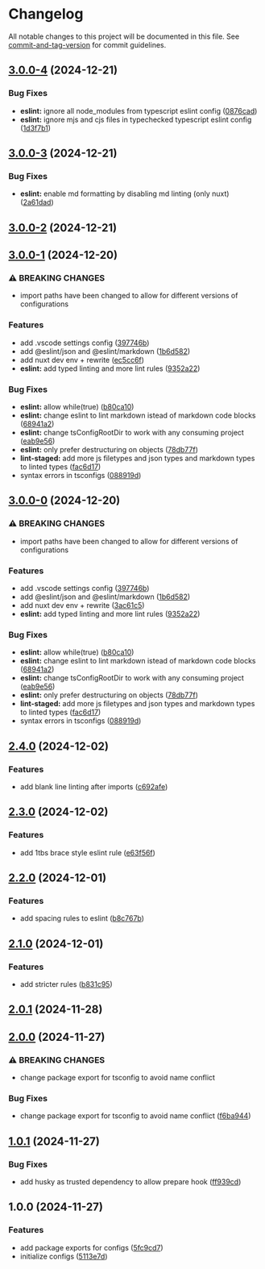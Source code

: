 # Changelog

All notable changes to this project will be documented in this file. See [commit-and-tag-version](https://github.com/absolute-version/commit-and-tag-version) for commit guidelines.

## [3.0.0-4](https://github.com/Nomad-Solutions/dev-env/compare/v3.0.0-3...v3.0.0-4) (2024-12-21)


### Bug Fixes

* **eslint:** ignore all node_modules from typescript eslint config ([0876cad](https://github.com/Nomad-Solutions/dev-env/commit/0876cad1adfdc13e24066ae73856d619268b9c13))
* **eslint:** ignore mjs and cjs files in typechecked typescript eslint config ([1d3f7b1](https://github.com/Nomad-Solutions/dev-env/commit/1d3f7b110f2de335edc060bf1e305c2f86c50a6e))

## [3.0.0-3](https://github.com/Nomad-Solutions/dev-env/compare/v3.0.0-2...v3.0.0-3) (2024-12-21)


### Bug Fixes

* **eslint:** enable md formatting by disabling md linting (only nuxt) ([2a61dad](https://github.com/Nomad-Solutions/dev-env/commit/2a61dad3d37e4c4da6b822c3f4e09b834ae0aba6))

## [3.0.0-2](https://github.com/Nomad-Solutions/dev-env/compare/v3.0.0-1...v3.0.0-2) (2024-12-21)

## [3.0.0-1](https://github.com/Nomad-Solutions/dev-env/compare/v2.4.0...v3.0.0-1) (2024-12-20)


### ⚠ BREAKING CHANGES

* import paths have been changed to allow for different versions of configurations

### Features

* add .vscode settings config ([397746b](https://github.com/Nomad-Solutions/dev-env/commit/397746b7db6e79bf0d8ddb4967fd9a50ea313362))
* add @eslint/json and @eslint/markdown ([1b6d582](https://github.com/Nomad-Solutions/dev-env/commit/1b6d582d2ef4cf1c29c7b54b4dfa1f021529c970))
* add nuxt dev env + rewrite ([ec5cc6f](https://github.com/Nomad-Solutions/dev-env/commit/ec5cc6f14a174217dcde9f6ec6868bce752f0328))
* **eslint:** add typed linting and more lint rules ([9352a22](https://github.com/Nomad-Solutions/dev-env/commit/9352a2285d90fc98621a8b7e6614fdc4a61ed3e5))


### Bug Fixes

* **eslint:** allow while(true) ([b80ca10](https://github.com/Nomad-Solutions/dev-env/commit/b80ca10384e2877ada1722b36bc9f8afdd571466))
* **eslint:** change eslint to lint markdown istead of markdown code blocks ([68941a2](https://github.com/Nomad-Solutions/dev-env/commit/68941a29ca0ccaff30f25d69b6a2a722f470b049))
* **eslint:** change tsConfigRootDir to work with any consuming project ([eab9e56](https://github.com/Nomad-Solutions/dev-env/commit/eab9e5667b6249fe11b1d587d54ba3e863f8b6fe))
* **eslint:** only prefer destructuring on objects ([78db77f](https://github.com/Nomad-Solutions/dev-env/commit/78db77ff4c666c746d6dc446d1fdf93f4eb079af))
* **lint-staged:** add more js filetypes and json types and markdown types to linted types ([fac6d17](https://github.com/Nomad-Solutions/dev-env/commit/fac6d17722280f30f05eae74d338c3b75620d7fc))
* syntax errors in tsconfigs ([088919d](https://github.com/Nomad-Solutions/dev-env/commit/088919d4f99a8c26d06716589e5bdbd1f23f44f1))

## [3.0.0-0](https://github.com/Nomad-Solutions/dev-env/compare/v2.4.0...v3.0.0-0) (2024-12-20)


### ⚠ BREAKING CHANGES

* import paths have been changed to allow for different versions of configurations

### Features

* add .vscode settings config ([397746b](https://github.com/Nomad-Solutions/dev-env/commit/397746b7db6e79bf0d8ddb4967fd9a50ea313362))
* add @eslint/json and @eslint/markdown ([1b6d582](https://github.com/Nomad-Solutions/dev-env/commit/1b6d582d2ef4cf1c29c7b54b4dfa1f021529c970))
* add nuxt dev env + rewrite ([3ac61c5](https://github.com/Nomad-Solutions/dev-env/commit/3ac61c591c75b797203f0f4277d28b05225b21b8))
* **eslint:** add typed linting and more lint rules ([9352a22](https://github.com/Nomad-Solutions/dev-env/commit/9352a2285d90fc98621a8b7e6614fdc4a61ed3e5))


### Bug Fixes

* **eslint:** allow while(true) ([b80ca10](https://github.com/Nomad-Solutions/dev-env/commit/b80ca10384e2877ada1722b36bc9f8afdd571466))
* **eslint:** change eslint to lint markdown istead of markdown code blocks ([68941a2](https://github.com/Nomad-Solutions/dev-env/commit/68941a29ca0ccaff30f25d69b6a2a722f470b049))
* **eslint:** change tsConfigRootDir to work with any consuming project ([eab9e56](https://github.com/Nomad-Solutions/dev-env/commit/eab9e5667b6249fe11b1d587d54ba3e863f8b6fe))
* **eslint:** only prefer destructuring on objects ([78db77f](https://github.com/Nomad-Solutions/dev-env/commit/78db77ff4c666c746d6dc446d1fdf93f4eb079af))
* **lint-staged:** add more js filetypes and json types and markdown types to linted types ([fac6d17](https://github.com/Nomad-Solutions/dev-env/commit/fac6d17722280f30f05eae74d338c3b75620d7fc))
* syntax errors in tsconfigs ([088919d](https://github.com/Nomad-Solutions/dev-env/commit/088919d4f99a8c26d06716589e5bdbd1f23f44f1))

## [2.4.0](https://github.com/Nomad-Solutions/dev-env/compare/v2.3.0...v2.4.0) (2024-12-02)


### Features

* add blank line linting after imports ([c692afe](https://github.com/Nomad-Solutions/dev-env/commit/c692afe09c41dfbe0452e083c463d62241746338))

## [2.3.0](https://github.com/Nomad-Solutions/dev-env/compare/v2.2.0...v2.3.0) (2024-12-02)


### Features

* add 1tbs brace style eslint rule ([e63f56f](https://github.com/Nomad-Solutions/dev-env/commit/e63f56f9e79aa6d3e21b3313a9d181d1fa4c9c8a))

## [2.2.0](https://github.com/Nomad-Solutions/dev-env/compare/v2.1.0...v2.2.0) (2024-12-01)


### Features

* add spacing rules to eslint ([b8c767b](https://github.com/Nomad-Solutions/dev-env/commit/b8c767b213a2fec8a7024d10b114808f8cdcef24))

## [2.1.0](https://github.com/Nomad-Solutions/dev-env/compare/v2.0.1...v2.1.0) (2024-12-01)


### Features

* add stricter rules ([b831c95](https://github.com/Nomad-Solutions/dev-env/commit/b831c95d8328fac1fc31d33dc637e46f4e9677b8))

## [2.0.1](https://github.com/Nomad-Solutions/dev-env/compare/v2.0.0...v2.0.1) (2024-11-28)

## [2.0.0](https://github.com/Nomad-Solutions/dev-env/compare/v1.0.1...v2.0.0) (2024-11-27)


### ⚠ BREAKING CHANGES

* change package export for tsconfig to avoid name conflict

### Bug Fixes

* change package export for tsconfig to avoid name conflict ([f6ba944](https://github.com/Nomad-Solutions/dev-env/commit/f6ba94452d7ae772db2f147976330101dd13e107))

## [1.0.1](https://github.com/Nomad-Solutions/dev-env/compare/v1.0.0...v1.0.1) (2024-11-27)


### Bug Fixes

* add husky as trusted dependency to allow prepare hook ([ff939cd](https://github.com/Nomad-Solutions/dev-env/commit/ff939cde5f652e63c7a7aa9631873b8b954007b8))

## 1.0.0 (2024-11-27)


### Features

* add package exports for configs ([5fc9cd7](https://github.com/Nomad-Solutions/dev-env/commit/5fc9cd7db60eb3ece7a14388407acf55e32a955e))
* initialize configs ([5113e7d](https://github.com/Nomad-Solutions/dev-env/commit/5113e7d9f5ea4aa874c3b7e36c553491fd2cda3d))
